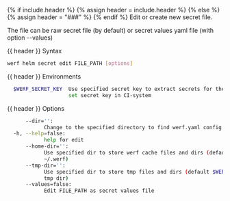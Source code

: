 {% if include.header %}
{% assign header = include.header %}
{% else %}
{% assign header = "###" %}
{% endif %}
Edit or create new secret file.

The file can be raw secret file (by default) or secret values yaml file (with option --values)

{{ header }} Syntax

```bash
werf helm secret edit FILE_PATH [options]
```

{{ header }} Environments

```bash
  $WERF_SECRET_KEY  Use specified secret key to extract secrets for the deploy; recommended way to 
                    set secret key in CI-system
```

{{ header }} Options

```bash
      --dir='':
            Change to the specified directory to find werf.yaml config
  -h, --help=false:
            help for edit
      --home-dir='':
            Use specified dir to store werf cache files and dirs (default $WERF_HOME environment or 
            ~/.werf)
      --tmp-dir='':
            Use specified dir to store tmp files and dirs (default $WERF_TMP environment or system 
            tmp dir)
      --values=false:
            Edit FILE_PATH as secret values file
```

